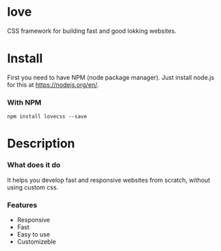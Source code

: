 # love

CSS framework for building fast and good lokking websites.

# Install

First you need to have NPM (node package manager). Just install node.js for this at https://nodejs.org/en/.

### With NPM

`npm install lovecss --save`

# Description

### What does it do

It helps you develop fast and responsive websites from scratch, without using custom css.

### Features

- Responsive
- Fast
- Easy to use
- Customizeble
